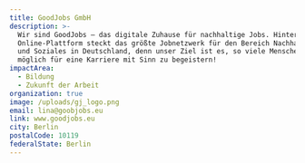 ```yaml
---
title: GoodJobs GmbH
description: >-
  Wir sind GoodJobs – das digitale Zuhause für nachhaltige Jobs. Hinter unserer
  Online-Plattform steckt das größte Jobnetzwerk für den Bereich Nachhaltigkeit
  und Soziales in Deutschland, denn unser Ziel ist es, so viele Menschen wie
  möglich für eine Karriere mit Sinn zu begeistern! 
impactArea:
  - Bildung
  - Zukunft der Arbeit
organization: true
image: /uploads/gj_logo.png
email: lina@goobjobs.eu
link: www.goodjobs.eu
city: Berlin
postalCode: 10119
federalState: Berlin
---
```


